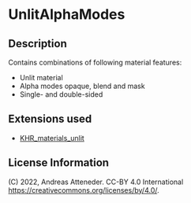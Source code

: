 # UnlitAlphaModes

## Description

Contains combinations of following material features:

- Unlit material
- Alpha modes opaque, blend and mask
- Single- and double-sided

## Extensions used

- [KHR_materials_unlit](https://github.com/KhronosGroup/glTF/tree/main/extensions/2.0/Khronos/KHR_materials_unlit)

## License Information

(C) 2022, Andreas Atteneder. CC-BY 4.0 International https://creativecommons.org/licenses/by/4.0/. 
